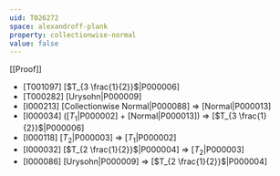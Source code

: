 ```yaml
---
uid: T026272
space: alexandroff-plank
property: collectionwise-normal
value: false
---
```

[[Proof]]

* [T001097] [$T_{3 \frac{1}{2}}$|P000006]
* [T000282] [Urysohn|P000009]
* [I000213] [Collectionwise Normal|P000088] => [Normal|P000013]
* [I000034] ([$T_1$|P000002] + [Normal|P000013]) => [$T_{3 \frac{1}{2}}$|P000006]
* [I000118] [$T_2$|P000003] => [$T_1$|P000002]
* [I000032] [$T_{2 \frac{1}{2}}$|P000004] => [$T_2$|P000003]
* [I000086] [Urysohn|P000009] => [$T_{2 \frac{1}{2}}$|P000004]

